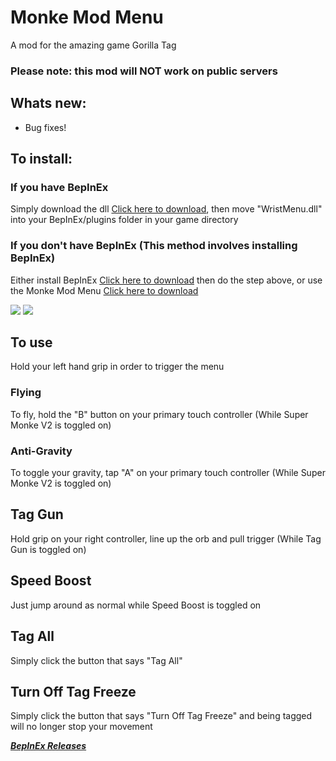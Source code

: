 # Monke Mod Menu
A mod for the amazing game Gorilla Tag
### Please note: this mod will NOT work on public servers

## Whats new:
- Bug fixes!

## To install:
### If you have BepInEx
Simply download the dll [Click here to download](https://github.com/jeydevv/MonkeModMenu/releases/download/1.2.2/WristMenu.dll), then move "WristMenu.dll" into your BepInEx/plugins folder in your game directory
### If you don't have BepInEx (This method involves installing BepInEx)
Either install BepInEx [Click here to download](https://github.com/BepInEx/BepInEx/releases) then do the step above, or use the Monke Mod Menu [Click here to download](https://github.com/DeadlyKitten/MonkeModManager/releases/tag/v1.2.1)

![](eg.gif)
![](eg2.gif)

## To use
Hold your left hand grip in order to trigger the menu

### Flying
To fly, hold the "B" button on your primary touch controller (While Super Monke V2 is toggled on)

### Anti-Gravity
To toggle your gravity, tap "A" on your primary touch controller (While Super Monke V2 is toggled on)

## Tag Gun
Hold grip on your right controller, line up the orb and pull trigger (While Tag Gun is toggled on)

## Speed Boost
Just jump around as normal while Speed Boost is toggled on

## Tag All
Simply click the button that says "Tag All"

## Turn Off Tag Freeze
Simply click the button that says "Turn Off Tag Freeze" and being tagged will no longer stop your movement

***[BepInEx Releases](https://github.com/BepInEx/BepInEx/releases)***
